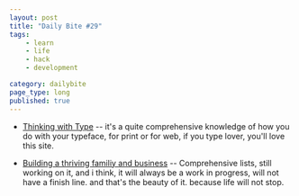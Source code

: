 ```yaml
---
layout: post
title: "Daily Bite #29"
tags: 
    - learn
    - life
    - hack
    - development

category: dailybite
page_type: long
published: true
---
```


- [Thinking with Type](http://thinkingwithtype.com/) -- it's a quite comprehensive knowledge of how you do with your typeface, for print or for web, if you type lover, you'll love this site.

- [Building a thriving familiy and business](https://www.linkedin.com/pulse/14-steps-building-thriving-family-business-andrew-senduk) -- Comprehensive lists, still working on it, and i think, it will always be a work in progress, will not have a finish line. and that's the beauty of it. because life will not stop.